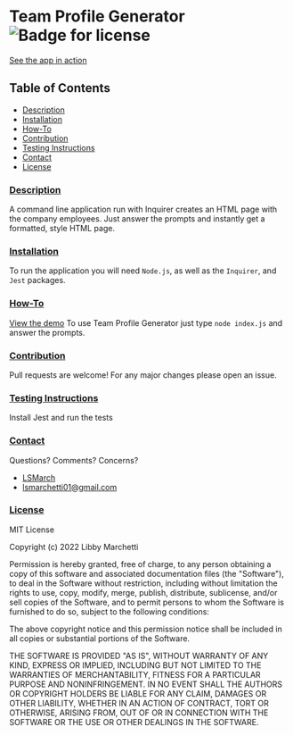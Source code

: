 # Team Profile Generator ![Badge for license](https://img.shields.io/badge/license-mit-brightgreen) 
[See the app in action](https://drive.google.com/file/d/1GSEZapJNnAhkbcMZq15xl4ClvY_Rjzg7/view)

## Table of Contents
- [Description](#description)
- [Installation](#installation)
- [How-To](#how-to)
- [Contribution](#contribution)
- [Testing Instructions](#testing-instructions)
- [Contact](#contact)
- [License](#license)
  
### [Description](#table-of-contents)

A command line application run with Inquirer creates an HTML page with the company employees. Just answer the prompts and instantly get a formatted, style HTML page.

### [Installation](#table-of-contents)

To run the application you will need `Node.js`, as well as the `Inquirer`, and `Jest` packages.

### [How-To](#table-of-contents)

[View the demo](https://drive.google.com/file/d/1GSEZapJNnAhkbcMZq15xl4ClvY_Rjzg7/view)
To use Team Profile Generator just type `node index.js` and answer the prompts.

### [Contribution](#table-of-contents)

Pull requests are welcome! For any major changes please open an issue.

### [Testing Instructions](#table-of-contents)

Install Jest and run the tests 

### [Contact](#table-of-contents)

Questions?
Comments?
Concerns?
    
- [LSMarch](https://github.com/LSMarch)
- lsmarchetti01@gmail.com

   
    
### [License](#table-of-contents)
    
MIT License

Copyright (c) 2022 Libby Marchetti

Permission is hereby granted, free of charge, to any person obtaining a copy
of this software and associated documentation files (the "Software"), to deal
in the Software without restriction, including without limitation the rights
to use, copy, modify, merge, publish, distribute, sublicense, and/or sell
copies of the Software, and to permit persons to whom the Software is
furnished to do so, subject to the following conditions:

The above copyright notice and this permission notice shall be included in all
copies or substantial portions of the Software.

THE SOFTWARE IS PROVIDED "AS IS", WITHOUT WARRANTY OF ANY KIND, EXPRESS OR
IMPLIED, INCLUDING BUT NOT LIMITED TO THE WARRANTIES OF MERCHANTABILITY,
FITNESS FOR A PARTICULAR PURPOSE AND NONINFRINGEMENT. IN NO EVENT SHALL THE
AUTHORS OR COPYRIGHT HOLDERS BE LIABLE FOR ANY CLAIM, DAMAGES OR OTHER
LIABILITY, WHETHER IN AN ACTION OF CONTRACT, TORT OR OTHERWISE, ARISING FROM,
OUT OF OR IN CONNECTION WITH THE SOFTWARE OR THE USE OR OTHER DEALINGS IN THE
SOFTWARE.

